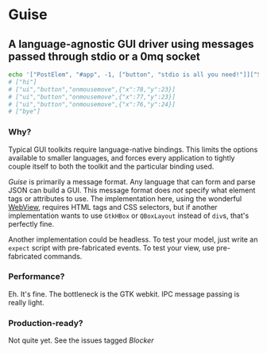 # Guise

## A language-agnostic GUI driver using messages passed through stdio or a 0mq socket

```bash
echo '["PostElem", "#app", -1, ["button", "stdio is all you need!"]]["Subscribe", "button", "onmousemove", ["x", "y"]]' | guise
# ["hi"]
# ["ui","button","onmousemove",{"x":78,"y":23}]
# ["ui","button","onmousemove",{"x":77,"y":23}]
# ["ui","button","onmousemove",{"x":76,"y":24}]
# ["bye"]
```

### Why?

Typical GUI toolkits require language-native bindings. This limits the options available to smaller languages, and forces every application to tightly couple itself to both the toolkit and the particular binding used.

_Guise_ is primarily a message format. Any language that can form and parse JSON can build a GUI. This message format does *not* specify what element tags or attributes to use. The implementation here, using the wonderful [WebView](github.com/zserge/webview), requires HTML tags and CSS selectors, but if another implementation wants to use `GtkHBox` or `QBoxLayout` instead of `div`s, that's perfectly fine.

Another implementation could be headless. To test your model, just write an `expect` script with pre-fabricated events. To test your view, use pre-fabricated commands.

### Performance?
Eh. It's fine. The bottleneck is the GTK webkit. IPC message passing is really light.

### Production-ready?
Not quite yet. See the issues tagged _Blocker_